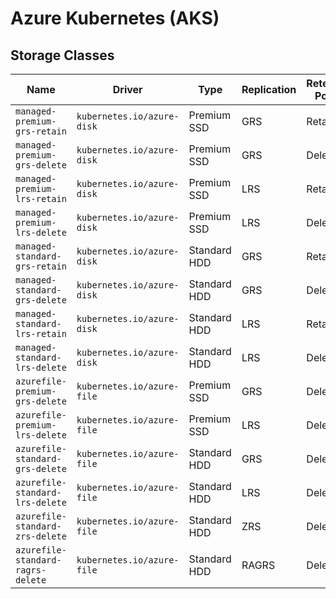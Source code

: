 # Azure Kubernetes (AKS)

## Storage Classes

| Name                              | Driver                     | Type         | Replication | Retention Policy | Cache    |
| --------------------------------- | -------------------------- | ------------ | ----------- | ---------------- | -------- |
| `managed-premium-grs-retain`      | `kubernetes.io/azure-disk` | Premium SSD  | GRS         | Retain           | ReadOnly |
| `managed-premium-grs-delete`      | `kubernetes.io/azure-disk` | Premium SSD  | GRS         | Delete           | ReadOnly |
| `managed-premium-lrs-retain`      | `kubernetes.io/azure-disk` | Premium SSD  | LRS         | Retain           | ReadOnly |
| `managed-premium-lrs-delete`      | `kubernetes.io/azure-disk` | Premium SSD  | LRS         | Delete           | ReadOnly |
| `managed-standard-grs-retain`     | `kubernetes.io/azure-disk` | Standard HDD | GRS         | Retain           | ReadOnly |
| `managed-standard-grs-delete`     | `kubernetes.io/azure-disk` | Standard HDD | GRS         | Delete           | ReadOnly |
| `managed-standard-lrs-retain`     | `kubernetes.io/azure-disk` | Standard HDD | LRS         | Retain           | ReadOnly |
| `managed-standard-lrs-delete`     | `kubernetes.io/azure-disk` | Standard HDD | LRS         | Delete           | ReadOnly |
| `azurefile-premium-grs-delete`    | `kubernetes.io/azure-file` | Premium SSD  | GRS         | Delete           | N/A      |
| `azurefile-premium-lrs-delete`    | `kubernetes.io/azure-file` | Premium SSD  | LRS         | Delete           | N/A      |
| `azurefile-standard-grs-delete`   | `kubernetes.io/azure-file` | Standard HDD | GRS         | Delete           | N/A      |
| `azurefile-standard-lrs-delete`   | `kubernetes.io/azure-file` | Standard HDD | LRS         | Delete           | N/A      |
| `azurefile-standard-zrs-delete`   | `kubernetes.io/azure-file` | Standard HDD | ZRS         | Delete           | N/A      |
| `azurefile-standard-ragrs-delete` | `kubernetes.io/azure-file` | Standard HDD | RAGRS       | Delete           | N/A      |
